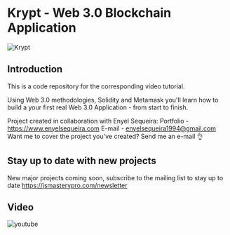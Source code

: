 # Krypt - Web 3.0 Blockchain Application
![Krypt](https://i.ibb.co/DVF4tNW/image.png)

## Introduction
This is a code repository for the corresponding video tutorial.

Using Web 3.0 methodologies, Solidity and Metamask you'll learn how to build a your first real Web 3.0 Application - from start to finish.

Project created in collaboration with Enyel Sequeira: 
Portfolio - https://www.enyelsequeira.com
E-mail - enyelsequeira1994@gmail.com
Want me to cover the project you've created? Send me an e-mail 👌

## Stay up to date with new projects
New major projects coming soon, subscribe to the mailing list to stay up to date https://jsmasterypro.com/newsletter

## Video

![youtube](https://www.youtube.com/watch?v=Wn_Kb3MR_cU)
